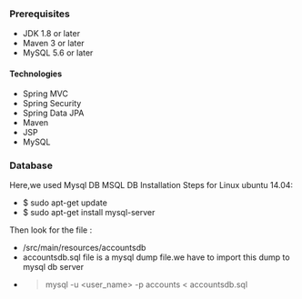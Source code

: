 ######

### Prerequisites

- JDK 1.8 or later
- Maven 3 or later
- MySQL 5.6 or later

#### Technologies

- Spring MVC
- Spring Security
- Spring Data JPA
- Maven
- JSP
- MySQL

### Database

Here,we used Mysql DB
MSQL DB Installation Steps for Linux ubuntu 14.04:

- $ sudo apt-get update
- $ sudo apt-get install mysql-server

Then look for the file :

- /src/main/resources/accountsdb
- accountsdb.sql file is a mysql dump file.we have to import this dump to mysql db server
- > mysql -u <user_name> -p accounts < accountsdb.sql
